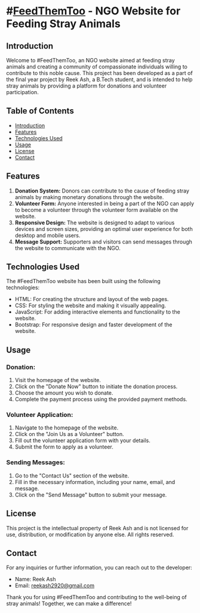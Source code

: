 # #[FeedThemToo](https://reek-ash.github.io/FeedThemToo/) - NGO Website for Feeding Stray Animals

## Introduction

Welcome to #FeedThemToo, an NGO website aimed at feeding stray animals and creating a community of compassionate individuals willing to contribute to this noble cause. This project has been developed as a part of the final year project by Reek Ash, a B.Tech student, and is intended to help stray animals by providing a platform for donations and volunteer participation.

## Table of Contents

- [Introduction](#introduction)
- [Features](#features)
- [Technologies Used](#technologies-used)
- [Usage](#usage)
- [License](#license)
- [Contact](#contact)

## Features

1. **Donation System:** Donors can contribute to the cause of feeding stray animals by making monetary donations through the website.
2. **Volunteer Form:** Anyone interested in being a part of the NGO can apply to become a volunteer through the volunteer form available on the website.
3. **Responsive Design:** The website is designed to adapt to various devices and screen sizes, providing an optimal user experience for both desktop and mobile users.
4. **Message Support:** Supporters and visitors can send messages through the website to communicate with the NGO.

## Technologies Used

The #FeedThemToo website has been built using the following technologies:

- HTML: For creating the structure and layout of the web pages.
- CSS: For styling the website and making it visually appealing.
- JavaScript: For adding interactive elements and functionality to the website.
- Bootstrap: For responsive design and faster development of the website.

## Usage

### Donation:

1. Visit the homepage of the website.
2. Click on the "Donate Now" button to initiate the donation process.
3. Choose the amount you wish to donate.
4. Complete the payment process using the provided payment methods.

### Volunteer Application:

1. Navigate to the homepage of the website.
2. Click on the "Join Us as a Volunteer" button.
3. Fill out the volunteer application form with your details.
4. Submit the form to apply as a volunteer.

### Sending Messages:

1. Go to the "Contact Us" section of the website.
2. Fill in the necessary information, including your name, email, and message.
3. Click on the "Send Message" button to submit your message.

## License

This project is the intellectual property of Reek Ash and is not licensed for use, distribution, or modification by anyone else. All rights reserved.

## Contact

For any inquiries or further information, you can reach out to the developer:

- Name: Reek Ash
- Email: reekash2920@gmail.com

Thank you for using #FeedThemToo and contributing to the well-being of stray animals! Together, we can make a difference!
